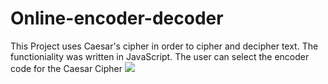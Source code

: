 # Online-encoder-decoder

This Project uses Caesar's cipher in order to cipher and decipher text. 
The functioniality was written in JavaScript.
The user can select the encoder code for the Caesar Cipher
<img src=“https://github.com/ahmedwab/Online-encoder-decoder/blob/master/images/Web-shot.png”>
